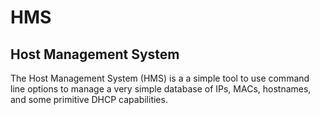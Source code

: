 # HMS

## Host Management System

The Host Management System (HMS) is a a simple tool to use command line options to manage a very simple database of IPs, MACs, hostnames, and some primitive DHCP capabilities.

